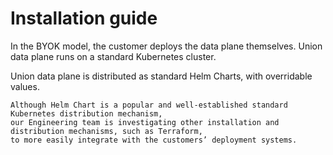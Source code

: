 # Installation guide

In the BYOK model, the customer deploys the data plane themselves. Union data plane runs on a standard Kubernetes cluster.

Union data plane is distributed as standard Helm Charts, with overridable values.

```{admonition} Other distribution mechanisms
Although Helm Chart is a popular and well-established standard Kubernetes distribution mechanism,
our Engineering team is investigating other installation and distribution mechanisms, such as Terraform,
to more easily integrate with the customers’ deployment systems.
```
